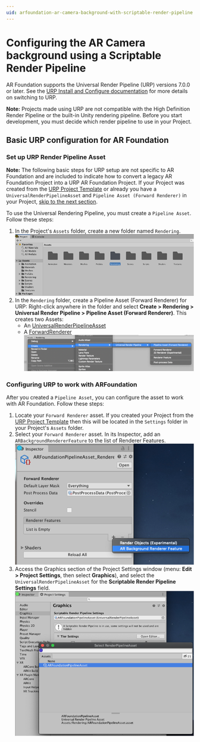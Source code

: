 ```yaml
---
uid: arfoundation-ar-camera-background-with-scriptable-render-pipeline
---
```

# Configuring the AR Camera background using a Scriptable Render Pipeline

AR Foundation supports the Universal Render Pipeline (URP) versions 7.0.0 or later. See the [URP Install and Configure documentation](https://docs.unity3d.com/Packages/com.unity.render-pipelines.universal@latest?subfolder=/manual/InstallingAndConfiguringURP.html) for more details on switching to URP.

**Note:** Projects made using URP are not compatible with the High Definition Render Pipeline or the built-in Unity rendering pipeline. Before you start development, you must decide which render pipeline to use in your Project.

## Basic URP configuration for AR Foundation

### Set up URP Render Pipeline Asset

**Note:** The following basic steps for URP setup are not specific to AR Foundation and are included to indicate how to convert a legacy AR Foundation Project into a URP AR Foundation Project. If your Project was created from the [URP Project Template](https://docs.unity3d.com/Packages/com.unity.render-pipelines.universal@7.1/manual/creating-a-new-project-with-urp.html) or already you have a `UniversalRenderPipelineAsset` and `Pipeline Asset (Forward Renderer)` in your Project, [skip to the next section](#configuring-urp-to-work-with-arfoundation).

To use the Universal Rendering Pipeline, you must create a `Pipeline Asset`. Follow these steps:

1. In the Project's `Assets` folder, create a new folder named `Rendering`.
   ![`Rendering` folder in the Project's `Assets` folder](images/srp/rendering-folder.png "Rendering Folder")
2. In the `Rendering` folder, create a Pipeline Asset (Forward Renderer) for URP:
    Right-click anywhere in the folder and select **Create &gt; Rendering &gt; Universal Render Pipeline &gt; Pipeline Asset (Forward Renderer)**.
    This creates two Assets:
    * An [UniversalRenderPipelineAsset](https://docs.unity3d.com/Packages/com.unity.render-pipelines.universal@latest?subfolder=/api/UnityEngine.Rendering.Universal.UniversalRenderPipelineAsset.html)
    * A [ForwardRenderer](https://docs.unity3d.com/Packages/com.unity.render-pipelines.universal@latest?subfolder=/api/UnityEngine.Rendering.Universal.ForwardRenderer.html)
   ![Creating a Pipeline Asset](images/srp/create-pipeline-asset.png "Create Pipeline Asset")

### Configuring URP to work with ARFoundation

After you created a `Pipeline Asset`, you can configure the asset to work with AR Foundation. Follow these steps:

1. Locate your `Forward Renderer` asset. If you created your Project from the [URP Project Template](https://docs.unity3d.com/Packages/com.unity.render-pipelines.universal@7.1/manual/creating-a-new-project-with-urp.html) then this will be located in the `Settings` folder in your Project's `Assets` folder.
2. Select your `Forward Renderer` asset. In its Inspector, add an `ARBackgroundRendererFeature` to the list of Renderer Features.
   ![Adding an `ARBackgroundRendererFeature`](images/srp/add-renderer-feature.png "Adding an ARBackgroundRendererFeature")
3. Access the Graphics section of the Project Settings window (menu: **Edit &gt; Project Settings**, then select **Graphics**), and select the `UniversalRenderPipelineAsset` for the **Scriptable Render Pipeline Settings** field.
   ![Setting the Pipeline Asset](images/srp/set-pipeline-asset.png "Set Pipeline Asset")
